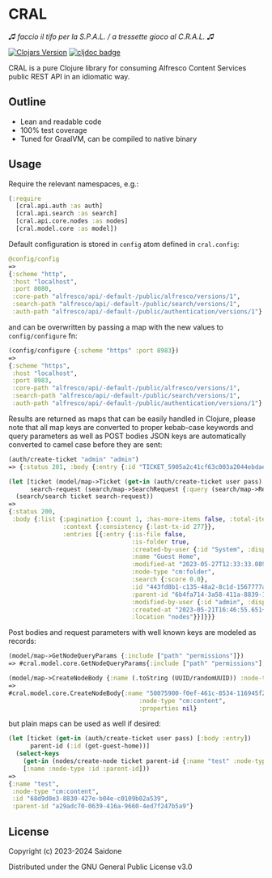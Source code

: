 # CRAL
*♫ faccio il tifo per la S.P.A.L. / a tressette gioco al C.R.A.L. ♫*

[![Clojars Version](https://img.shields.io/clojars/v/org.saidone/cral)](https://clojars.org/org.saidone/cral)
[![cljdoc badge](https://cljdoc.org/badge/org.saidone/cral)](https://cljdoc.org/d/org.saidone/cral)

CRAL is a pure Clojure library for consuming Alfresco Content Services public REST API in an idiomatic way.
## Outline
- Lean and readable code
- 100% test coverage
- Tuned for GraalVM, can be compiled to native binary
## Usage
Require the relevant namespaces, e.g.:
```clojure
(:require
  [cral.api.auth :as auth]
  [cral.api.search :as search]
  [cral.api.core.nodes :as nodes]
  [cral.model.core :as model])
```
Default configuration is stored in `config` atom defined in `cral.config`:
```clojure
@config/config
=>
{:scheme "http",
 :host "localhost",
 :port 8080,
 :core-path "alfresco/api/-default-/public/alfresco/versions/1",
 :search-path "alfresco/api/-default-/public/search/versions/1",
 :auth-path "alfresco/api/-default-/public/authentication/versions/1"}
```
and can be overwritten by passing a map with the new values to `config/configure` fn:
```clojure
(config/configure {:scheme "https" :port 8983})
=>
{:scheme "https",
 :host "localhost",
 :port 8983,
 :core-path "alfresco/api/-default-/public/alfresco/versions/1",
 :search-path "alfresco/api/-default-/public/search/versions/1",
 :auth-path "alfresco/api/-default-/public/authentication/versions/1"}
```
Results are returned as maps that can be easily handled in Clojure, please note that all map keys are converted to proper kebab-case keywords and query parameters as well as POST bodies JSON keys are automatically converted to camel case before they are sent: 
```clojure
(auth/create-ticket "admin" "admin")
=> {:status 201, :body {:entry {:id "TICKET_5905a2c41cf63c003a2044ebdae69aa48691fdc8", :user-id "admin"}}}

(let [ticket (model/map->Ticket (get-in (auth/create-ticket user pass) [:body :entry]))
      search-request (search/map->SearchRequest {:query (search/map->RequestQuery {:query "PATH:'app:company_home/app:guest_home'"})})]
  (search/search ticket search-request))
=>
{:status 200,
 :body {:list {:pagination {:count 1, :has-more-items false, :total-items 1, :skip-count 0, :max-items 100},
               :context {:consistency {:last-tx-id 277}},
               :entries [{:entry {:is-file false,
                                  :is-folder true,
                                  :created-by-user {:id "System", :display-name "System"},
                                  :name "Guest Home",
                                  :modified-at "2023-05-27T12:33:33.089+0000",
                                  :node-type "cm:folder",
                                  :search {:score 0.0},
                                  :id "443fd8b1-c135-48a2-8c1d-1567777aaa19",
                                  :parent-id "6b4fa714-3a58-411a-8839-179f8e01f728",
                                  :modified-by-user {:id "admin", :display-name "Administrator"},
                                  :created-at "2023-05-21T16:46:55.651+0000",
                                  :location "nodes"}}]}}}
```
Post bodies and request parameters with well known keys are modeled as records:
```clojure
(model/map->GetNodeQueryParams {:include ["path" "permissions"]})
=> #cral.model.core.GetNodeQueryParams{:include ["path" "permissions"], :relative-path nil, :fields nil}

(model/map->CreateNodeBody {:name (.toString (UUID/randomUUID)) :node-type "cm:content"})
=>
#cral.model.core.CreateNodeBody{:name "50075900-f0ef-461c-8534-116945f29b58",
                                    :node-type "cm:content",
                                    :properties nil}
```
but plain maps can be used as well if desired:
```clojure
(let [ticket (get-in (auth/create-ticket user pass) [:body :entry])
      parent-id (:id (get-guest-home))]
  (select-keys
    (get-in (nodes/create-node ticket parent-id {:name "test" :node-type "cm:content"}) [:body :entry])
    [:name :node-type :id :parent-id]))
=>
{:name "test",
 :node-type "cm:content",
 :id "68d9d0e3-8830-427e-b04e-c0109b02a539",
 :parent-id "a29adc70-0639-416a-9660-4ed7f247b5a9"}
```
## License
Copyright (c) 2023-2024 Saidone

Distributed under the GNU General Public License v3.0
